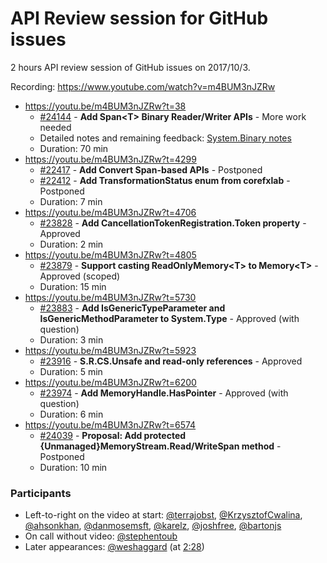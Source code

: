 # API Review session for GitHub issues

2 hours API review session of GitHub issues on 2017/10/3.

Recording: https://www.youtube.com/watch?v=m4BUM3nJZRw

* https://youtu.be/m4BUM3nJZRw?t=38
  * [#24144](https://github.com/dotnet/corefx/issues/24144) - **Add Span\<T\> Binary Reader/Writer APIs** - More work needed
  * Detailed notes and remaining feedback: [System.Binary notes](https://github.com/dotnet/apireviews/tree/master/2017/10-03-System.Binary)
  * Duration: 70 min
* https://youtu.be/m4BUM3nJZRw?t=4299
  * [#22417](https://github.com/dotnet/corefx/issues/22417) - **Add Convert Span-based APIs** - Postponed
  * [#22412](https://github.com/dotnet/corefx/issues/22412) - **Add TransformationStatus enum from corefxlab** - Postponed
  * Duration: 7 min
* https://youtu.be/m4BUM3nJZRw?t=4706
  * [#23828](https://github.com/dotnet/corefx/issues/23828) - **Add CancellationTokenRegistration.Token property** - Approved
  * Duration: 2 min
* https://youtu.be/m4BUM3nJZRw?t=4805
  * [#23879](https://github.com/dotnet/corefx/issues/23879) - **Support casting ReadOnlyMemory\<T\> to Memory\<T\>** - Approved (scoped)
  * Duration: 15 min
* https://youtu.be/m4BUM3nJZRw?t=5730
  * [#23883](https://github.com/dotnet/corefx/issues/23883) - **Add IsGenericTypeParameter and IsGenericMethodParameter to System.Type** - Approved (with question)
  * Duration: 3 min
* https://youtu.be/m4BUM3nJZRw?t=5923
  * [#23916](https://github.com/dotnet/corefx/issues/23916) - **S.R.CS.Unsafe and read-only references** - Approved
  * Duration: 5 min
* https://youtu.be/m4BUM3nJZRw?t=6200
  * [#23974](https://github.com/dotnet/corefx/issues/23974) - **Add MemoryHandle.HasPointer** - Approved (with question)
  * Duration: 6 min
* https://youtu.be/m4BUM3nJZRw?t=6574
  * [#24039](https://github.com/dotnet/corefx/issues/24039) - **Proposal: Add protected {Unmanaged}MemoryStream.Read/WriteSpan method** - Postponed
  * Duration: 10 min


### Participants

  * Left-to-right on the video at start: [@terrajobst](https://github.com/terrajobst), [@KrzysztofCwalina](https://github.com/KrzysztofCwalina), [@ahsonkhan](https://github.com/ahsonkhan), [@danmosemsft](https://github.com/danmosemsft), [@karelz](https://github.com/karelz), [@joshfree](https://github.com/joshfree), [@bartonjs](https://github.com/bartonjs)
  * On call without video: [@stephentoub](https://github.com/stephentoub)
  * Later appearances: [@weshaggard](https://github.com/weshaggard) (at [2:28](https://youtu.be/m4BUM3nJZRw?t=148))
